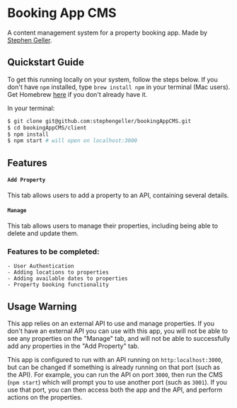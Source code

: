 # Booking App CMS

A content management system for a property booking app. Made by [Stephen Geller](http://www.stephengeller.co.uk).

## Quickstart Guide
To get this running locally on your system, follow the steps below. If you don't have `npm` installed, type `brew install npm` in your terminal (Mac users). Get Homebrew [here](https://brew.sh/) if you don't already have it.

In your terminal:
```bash
$ git clone git@github.com:stephengeller/bookingAppCMS.git
$ cd bookingAppCMS/client
$ npm install
$ npm start # will open on localhost:3000
```

## Features

#### `Add Property`
This tab allows users to add a property to an API, containing several details.

#### `Manage`
This tab allows users to manage their properties, including being able to delete and update them.

### Features to be completed:
    - User Authentication
    - Adding locations to properties
    - Adding available dates to properties
    - Property booking functionality

## Usage Warning

This app relies on an external API to use and manage properties. If you don't have an external API you can use with this app, you will not be able to see any properties on the "Manage" tab, and will not be able to successfully add any properties in the "Add Property" tab. 

This app is configured to run with an API running on `http:localhost:3000`, but can be changed if something is already running on that port (such as the API). For example, you can run the API on port `3000`, then run the CMS (`npm start`) which will prompt you to use another port (such as `3001`). If you use that port, you can then access both the app and the API, and perform actions on the properties.
